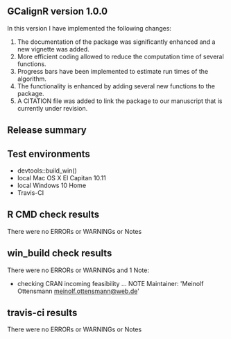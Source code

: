 ## GCalignR version 1.0.0
In this version I have implemented the following changes:

1. The documentation of the package was significantly enhanced and a new vignette was added.
2. More efficient coding allowed to reduce the computation time of several functions.
3. Progress bars have been implemented to estimate run times of the algorithm.
4. The functionality is enhanced by adding several new functions to the package.
5. A CITATION file was added to link the package to our manuscript that is currently under revision. 

## Release summary

## Test environments
* devtools::build_win()
* local Mac OS X El Capitan 10.11
* local Windows 10 Home
* Travis-CI

## R CMD check results
There were no ERRORs or WARNINGs or Notes

## win_build check results
There were no ERRORs or WARNINGs and 1 Note:
* checking CRAN incoming feasibility ... NOTE
Maintainer: 'Meinolf Ottensmann <meinolf.ottensmann@web.de>'

## travis-ci results
There were no ERRORs or WARNINGs or Notes
